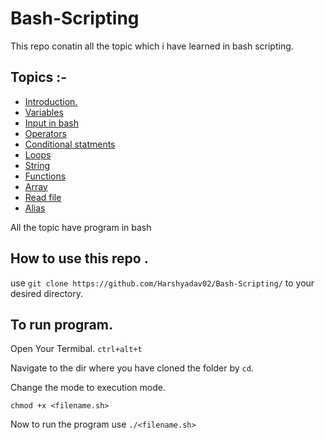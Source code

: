 
# Bash-Scripting

This repo conatin all the topic which i have learned in bash scripting.

## Topics :- 
 
 - [Introduction.](https://github.com/Harshyadav02/Bash-Scripting/tree/master/01_Intoduction)
- [Variables](https://github.com/Harshyadav02/Bash-Scripting/tree/master/02_Variables)
- [Input in bash](https://github.com/Harshyadav02/Bash-Scripting/tree/master/03_Inputs)
- [Operators](https://github.com/Harshyadav02/Bash-Scripting/tree/master/04_ArithmeticOperations)
- [Conditional statments](https://github.com/Harshyadav02/Bash-Scripting/tree/master/05_ConditionalStatment)
- [Loops](https://github.com/Harshyadav02/Bash-Scripting/tree/master/06_Loops)
- [String](https://github.com/Harshyadav02/Bash-Scripting/tree/master/07_String) 
- [Functions](https://github.com/Harshyadav02/Bash-Scripting/tree/master/08_Function)
- [Array](https://github.com/Harshyadav02/Bash-Scripting/tree/master/09_Arrays)
- [Read file](https://github.com/Harshyadav02/Bash-Scripting/tree/master/10_ReadFile)
- [Alias](https://github.com/Harshyadav02/Bash-Scripting/tree/master/11_Alias)

All the topic have program in bash 

## How to use this repo .

use  `git clone https://github.com/Harshyadav02/Bash-Scripting/` to your desired directory.


## To run program.


Open Your Termibal. `ctrl+alt+t`

Navigate to the dir where you have cloned the folder by   ` cd `.

Change the mode to execution mode. 

`chmod +x <filename.sh>` 

Now to run the program use  `./<filename.sh>` 

